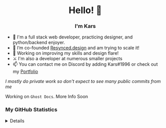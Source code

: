 <h1 align='center'>Hello! 👋</h1>

<h3 align='center'>I'm Kars</h3>

- 🌱 I'm a full stack web developer, practicing designer, and python/backend enjoyer.
- 🔭 I’m co-founded [Resynced.design](https://resynced.design) and am trying to scale it!
- 🧠 Working on improving my skills and design flare!
- ⚔  I'm also a developer at numerous smaller projects
- 📫 You can contact me on Discord by adding Kars#1996 or check out my [Portfolio](https://kars.bio)

*I mostly do private work so don't expect to see many public commits from me*

Working on `Ghost Docs`. More Info Soon

### My GitHub Statistics
<details>
  <p align="center">  
    <a href="https://github.com/kars1996">
      <img alt="GitHub Stats" src="https://streak-stats.demolab.com/?user=kars1996&theme=dark&hide_border=true&border_radius=24"/>
    </a>
  </p>
  <p> Languages/Tools:</p>
  <p><b>Python, CSS, JS, HTML, NodeJS, NextJS, React, React Native, TypeScript, C++, C, C#, Bash, Lua, Java, Rust, Go (Probably More lol) but I'm bad at most of them.</b></p>
  I also take Discord Bot and Website commisions. Contact info found on my site.<b>
  I also have over 70+ Private repos that i actively work on so don't worry about how much i code!
</details>
